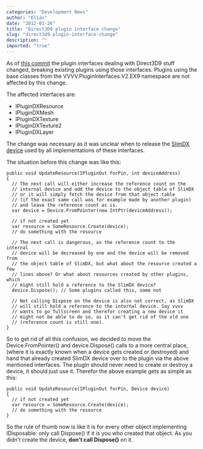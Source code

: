 ```yaml
---
categories: "Development News"
author: "Elias"
date: "2012-01-26"
title: "Direct3D9 plugin interface change"
slug: "direct3d9-plugin-interface-change"
description: ""
imported: "true"
---
```



As of [this commit](https://github.com/vvvv/vvvv-sdk/commit/2a328e0ee03f46a3159b1f04ad44aafdbb60f220) the plugin interfaces dealing with Direct3D9 stuff changed, breaking existing plugins using those interfaces. Plugins using the base classes from the VVVV.PluginInterfaces.V2.EX9 namespace are not affected by this change.

The affected interfaces are:
* IPluginDXResource
* IPluginDXMesh
* IPluginDXTexture
* IPluginDXTexture2
* IPluginDXLayer

The change was necessary as it was unclear when to release the [SlimDX device](http://slimdx.org/docs/html/T_SlimDX_Direct3D9_Device.htm) used by all implementations of these interfaces.

The situation before this change was like this:
```
public void UpdateResource(IPluginOut forPin, int deviceAddress)
{
  // The next call will either increase the reference count on the 
  // internal device and add the device to the object table of SlimDX 
  // or it will simply fetch the device from that object table 
  // (if the exact same call was for example made by another plugin)
  // and leave the reference count as is.
  var device = Device.FromPointer(new IntPtr(deviceAddress));

  // if not created yet
  var resource = SomeResource.Create(device);
  // do something with the resource

  // The next call is dangerous, as the reference count to the internal 
  // device will be decreased by one and the device will be removed from
  // the object table of SlimDX, but what about the resource created a few 
  // lines above? Or what about resources created by other plugins, which 
  // might still hold a reference to the SlimDX device?
  device.Dispose(); // Some plugins called this, some not

  // Not calling Dispose on the device is also not correct, as SlimDX 
  // will still hold a reference to the internal device. Say vvvv 
  // wants to go fullscreen and therefor creating a new device it 
  // might not be able to do so, as it can't get rid of the old one 
  // (reference count is still one).
}
```

So to get rid of all this confusion, we decided to move the Device.FromPointer() and device.Dispose() calls to a more central place, (where it is exactly known when a device gets created or destroyed) and hand that already created SlimDX device over to the plugin via the above mentioned interfaces. The plugin should never need to create or destroy a device, it should just use it. Therefor the above example gets as simple as this:
```
public void UpdateResource(IPluginOut forPin, Device device)
{
  // if not created yet
  var resource = SomeResource.Create(device);
  // do something with the resource
}
```

So the rule of thumb now is like it is for every other object implementing IDisposable: only call Dispose() if it is you who created that object. As you didn't create the device, **don't call Dispose()** on it.